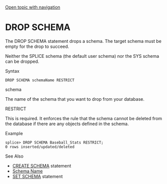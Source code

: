 [Open topic with navigation](../../../index.html#Shared/SQLReference/Statements/DropSchema.html)

<a href="" id="Statements.DropSchema"></a>[]()DROP SCHEMA
=========================================================

The <span class="CodeFont">DROP SCHEMA</span> statement drops a schema. The target schema must be empty for the drop to succeed.

Neither the <span class="ItalicFont">SPLICE</span> schema (the default user schema) nor the <span class="ItalicFont">SYS</span> schema can be dropped.

Syntax

``` FcnSyntax
DROP SCHEMA schemaName RESTRICT
```

schema

The name of the schema that you want to drop from your database.

RESTRICT

This is <span class="BoldFont">required</span>. It enforces the rule that the schema cannot be deleted from the database if there are any objects defined in the schema.

Example

``` Example
splice> DROP SCHEMA Baseball_Stats RESTRICT;
0 rows inserted/updated/deleted
```

See Also

-   <span class="CodeFont">[CREATE SCHEMA](CreateSchema.html)</span> statement
-   [Schema Name](../Identifiers/IdentifierTypes.html#SchemaName)
-   <span class="CodeFont">[SET SCHEMA](SetSchema.html)</span> statement

 


